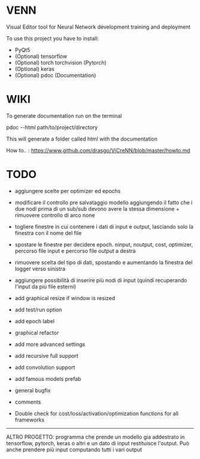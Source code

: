 # VENN
Visual Editor tool for Neural Network development training and deployment

To use this project you have to install:

- PyQt5
- (Optional) tensorflow
- (Optional) torch torchvision (Pytorch)
- (Optional) keras
- (Optional) pdoc (Documentation)

# WIKI

To generate documentation run on the terminal

pdoc --html path/to/project/directory

This will generate a folder called html with the documentation

How to.. : https://www.github.com/drasgo/ViCreNN/blob/master/howto.md



# TODO

- aggiungere scelte per optimizer ed epochs
- modificare il controllo pre salvataggio modello aggiungendo il fatto che i due nodi prima di un sub/sub devono avere la stessa dimensione + rimuovere controllo di arco none
- togliere finestre in cui contenere i dati di input e output, lasciando solo la finestra con il nome del file
- spostare le finestre per decidere epoch. ninput, noutput, cost, optimizer, percorso file input e percorso file output a destra
- rimuovere scelta del tipo di dati, spostando e aumentando la finestra del logger verso sinistra
- aggiungere possibilità di inserire più nodi di input (quindi recuperando l'input da più file esterni)

- add graphical resize if window is resized
- add test/run option
- add epoch label
- graphical refactor
- add more advanced settings
- add recursive full support
- add convolution support
- add famous models prefab
- general bugfix
- comments
- Double check for cost/loss/activation/optimization functions for all frameworks





-----------------------------------
ALTRO PROGETTO: programma che prende un modello gia addestrato in tensorflow, pytorch, keras o altri e un dato di input restituisce l'output. Può anche prendere più input computando tutti i vari output
